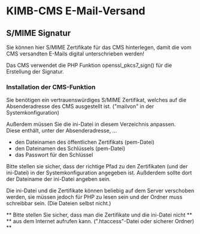 
# KIMB-CMS E-Mail-Versand

## S/MIME Signatur

Sie können hier S/MIME Zertifikate für das CMS hinterlegen,
damit die vom CMS versandten E-Mails digital unterschrieben werden!  
  
Das CMS verwendet die PHP Funktion openssl_pkcs7_sign() für die Erstellung
der Signatur.  

### Installation der CMS-Funktion

Sie benötigen ein vertrauenswürdiges S/MIME Zertifikat, welches auf
die Absenderadresse des CMS ausgestellt ist. 
("mailvon" in der Systemkonfiguration)  
  
Außerdem müssen Sie die ini-Datei in diesem Verzeichnis anpassen.  
Diese enthält, unter der Absenderadresse, ...
 - den Dateinamen des öffentlichen Zertifikats (pem-Datei)  
 - den Dateinamen des Schlüssels (pem-Datei)  
 - das Passwort für den Schlüssel  
  
Bitte stellen sie sicher, dass der richtige Pfad zu den Zertifikaten (und der ini-Datei) 
in der Systemkonfiguration angegeben ist. Außderdem sollte dort der Dateiname
der ini-Datei angeben sein.  
  
Die ini-Datei und die Zertifikate können beliebig auf dem Server verschoben werden,
sie müssen jedoch für PHP zu lesen sein und der Ordner muss schreibbar sein.
(Die Dateien selbst nicht.)  
  
** Bitte stellen Sie sicher, dass man die Zertifikate und die ini-Datei nicht **
** aus dem Internet aufrufen kann. (".htaccess"-Datei oder sicherer Ordner) **
